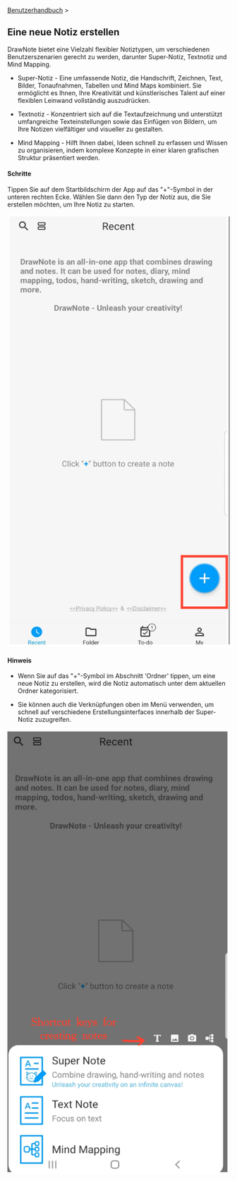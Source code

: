 [Benutzerhandbuch](/dragonnest/drawnote/manual/en) >

Eine neue Notiz erstellen
---
DrawNote bietet eine Vielzahl flexibler Notiztypen, um verschiedenen Benutzerszenarien gerecht zu werden, darunter Super-Notiz, Textnotiz und Mind Mapping.

- Super-Notiz - Eine umfassende Notiz, die Handschrift, Zeichnen, Text, Bilder, Tonaufnahmen, Tabellen und Mind Maps kombiniert. Sie ermöglicht es Ihnen, Ihre Kreativität und künstlerisches Talent auf einer flexiblen Leinwand vollständig auszudrücken.

- Textnotiz - Konzentriert sich auf die Textaufzeichnung und unterstützt umfangreiche Texteinstellungen sowie das Einfügen von Bildern, um Ihre Notizen vielfältiger und visueller zu gestalten.

- Mind Mapping - Hilft Ihnen dabei, Ideen schnell zu erfassen und Wissen zu organisieren, indem komplexe Konzepte in einer klaren grafischen Struktur präsentiert werden.

#### Schritte

Tippen Sie auf dem Startbildschirm der App auf das "+"-Symbol in der unteren rechten Ecke. Wählen Sie dann den Typ der Notiz aus, die Sie erstellen möchten, um Ihre Notiz zu starten.

![Eine neue Notiz erstellen](imgs/new_note1.png)

#### Hinweis

- Wenn Sie auf das "+"-Symbol im Abschnitt 'Ordner' tippen, um eine neue Notiz zu erstellen, wird die Notiz automatisch unter dem aktuellen Ordner kategorisiert.

- Sie können auch die Verknüpfungen oben im Menü verwenden, um schnell auf verschiedene Erstellungsinterfaces innerhalb der Super-Notiz zuzugreifen.

![Eine neue Notiz erstellen](imgs/new_note2.png)